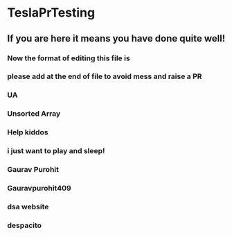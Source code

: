 # TeslaPrTesting

## If you are here it means you have done quite well!

### Now the format of editing this file is

### please add at the end of file to avoid mess and raise a PR

### UA
### Unsorted Array

### Help kiddos

### i just want to play and sleep!

### Gaurav Purohit

### Gauravpurohit409
### dsa website 

### despacito 

